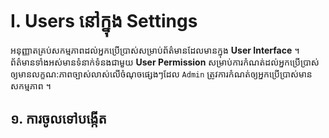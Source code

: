 # I. Users នៅក្នុង Settings

អនុញ្ញាតគ្រប់សកម្មភាពដល់អ្នកប្រើប្រាស់សម្រាប់ព័ត៌មានដែលមានក្នុង **User Interface** ។ ព័ត៌មានទាំងអស់មានទំនាក់ទំនងជាមួយ **User Permission** សម្រាប់ការកំណត់ដល់អ្នកប្រើប្រាស់ឲ្យមានលក្ខណ:ភាពច្បាស់លាស់លើចំណុចផ្សេងៗដែល `Admin` ត្រូវការកំណត់ឲ្យអ្នកប្រើប្រាស់មានសកម្មភាព ។

## ១. ការចូលទៅបង្កើត 

